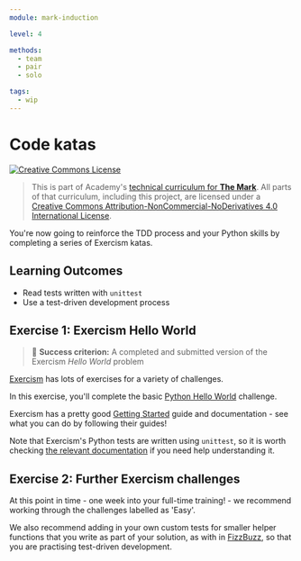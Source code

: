 ```yaml
---
module: mark-induction

level: 4

methods:
  - team
  - pair
  - solo

tags:
  - wip
---
```


# Code katas

<a rel="license" href="http://creativecommons.org/licenses/by-nc-nd/4.0/"><img alt="Creative Commons License" style="border-width:0" src="https://i.creativecommons.org/l/by-nc-nd/4.0/88x31.png" /></a>

> This is part of Academy's [technical curriculum for **The Mark**](https://github.com/WeAreAcademy/curriculum-mark). All parts of that curriculum, including this project, are licensed under a <a rel="license" href="http://creativecommons.org/licenses/by-nc-nd/4.0/">Creative Commons Attribution-NonCommercial-NoDerivatives 4.0 International License</a>.

You're now going to reinforce the TDD process and your Python skills by completing a series of Exercism katas.

## Learning Outcomes

- Read tests written with `unittest`
- Use a test-driven development process

## Exercise 1: Exercism Hello World

> 🎯 **Success criterion:** A completed and submitted version of the Exercism _Hello World_ problem

[Exercism](https://exercism.io/) has lots of exercises for a variety of challenges.

In this exercise, you'll complete the basic [Python Hello World](https://exercism.io/my/solutions/6f11fab2612a4b46986e00b1157b7ada) challenge.

Exercism has a pretty good [Getting Started](https://exercism.io/getting-started) guide and documentation - see what you can do by following their guides!

Note that Exercism's Python tests are written using `unittest`, so it is worth checking [the relevant documentation](https://docs.python.org/3/library/unittest.html) if you need help understanding it.

## Exercise 2: Further Exercism challenges

At this point in time - one week into your full-time training! - we recommend working through the challenges labelled as 'Easy'.

We also recommend adding in your own custom tests for smaller helper functions that you write as part of your solution, as with in [FizzBuzz](https://github.com/WeAreAcademy/mark-induction-proj--fizzbuzz), so that you are practising test-driven development.
